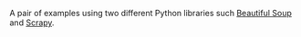 A pair of examples using two different Python libraries such [Beautiful Soup](https://www.crummy.com/software/BeautifulSoup/bs4/doc/) and [Scrapy](https://scrapy.org/).
